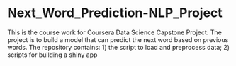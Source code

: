 # Next_Word_Prediction-NLP_Project
This is the course work for Coursera Data Science Capstone Project.
The project is to build a model that can predict the next word based on previous words.
The repository contains: 1) the script to load and preprocess data; 2) scripts for building a shiny app
